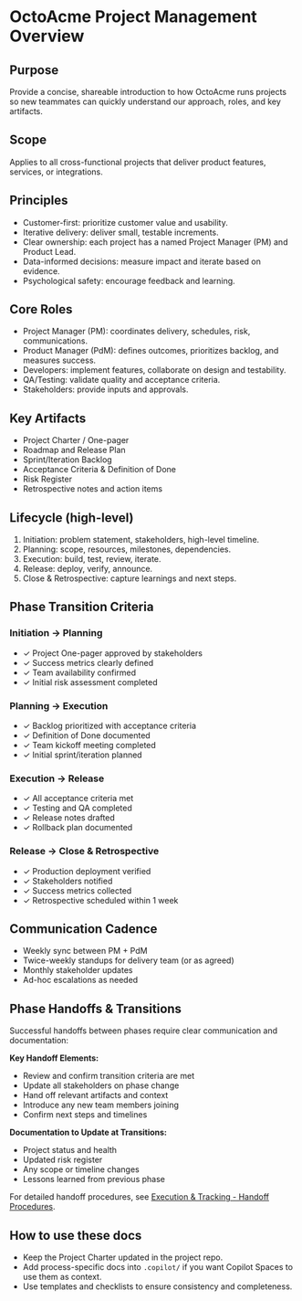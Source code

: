 # OctoAcme Project Management Overview

## Purpose
Provide a concise, shareable introduction to how OctoAcme runs projects so new teammates can quickly understand our approach, roles, and key artifacts.

## Scope
Applies to all cross-functional projects that deliver product features, services, or integrations.

## Principles
- Customer-first: prioritize customer value and usability.
- Iterative delivery: deliver small, testable increments.
- Clear ownership: each project has a named Project Manager (PM) and Product Lead.
- Data-informed decisions: measure impact and iterate based on evidence.
- Psychological safety: encourage feedback and learning.

## Core Roles
- Project Manager (PM): coordinates delivery, schedules, risk, communications.
- Product Manager (PdM): defines outcomes, prioritizes backlog, and measures success.
- Developers: implement features, collaborate on design and testability.
- QA/Testing: validate quality and acceptance criteria.
- Stakeholders: provide inputs and approvals.

## Key Artifacts
- Project Charter / One-pager
- Roadmap and Release Plan
- Sprint/Iteration Backlog
- Acceptance Criteria & Definition of Done
- Risk Register
- Retrospective notes and action items

## Lifecycle (high-level)
1. Initiation: problem statement, stakeholders, high-level timeline.
2. Planning: scope, resources, milestones, dependencies.
3. Execution: build, test, review, iterate.
4. Release: deploy, verify, announce.
5. Close & Retrospective: capture learnings and next steps.

## Phase Transition Criteria

### Initiation → Planning
- ✓ Project One-pager approved by stakeholders
- ✓ Success metrics clearly defined
- ✓ Team availability confirmed
- ✓ Initial risk assessment completed

### Planning → Execution
- ✓ Backlog prioritized with acceptance criteria
- ✓ Definition of Done documented
- ✓ Team kickoff meeting completed
- ✓ Initial sprint/iteration planned

### Execution → Release
- ✓ All acceptance criteria met
- ✓ Testing and QA completed
- ✓ Release notes drafted
- ✓ Rollback plan documented

### Release → Close & Retrospective
- ✓ Production deployment verified
- ✓ Stakeholders notified
- ✓ Success metrics collected
- ✓ Retrospective scheduled within 1 week

## Communication Cadence
- Weekly sync between PM + PdM
- Twice-weekly standups for delivery team (or as agreed)
- Monthly stakeholder updates
- Ad-hoc escalations as needed

## Phase Handoffs & Transitions

Successful handoffs between phases require clear communication and documentation:

**Key Handoff Elements:**
- Review and confirm transition criteria are met
- Update all stakeholders on phase change
- Hand off relevant artifacts and context
- Introduce any new team members joining
- Confirm next steps and timelines

**Documentation to Update at Transitions:**
- Project status and health
- Updated risk register
- Any scope or timeline changes
- Lessons learned from previous phase

For detailed handoff procedures, see [Execution & Tracking - Handoff Procedures](octoacme-execution-and-tracking.md#handoff-procedures).

## How to use these docs
- Keep the Project Charter updated in the project repo.
- Add process-specific docs into `.copilot/` if you want Copilot Spaces to use them as context.
- Use templates and checklists to ensure consistency and completeness.
